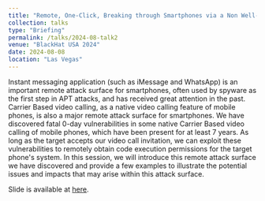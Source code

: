 ```yaml
---
title: "Remote, One-Click, Breaking through Smartphones via a Non Well-Known Remote Attack Surface"
collection: talks
type: "Briefing"
permalink: /talks/2024-08-talk2
venue: "BlackHat USA 2024"
date: 2024-08-08
location: "Las Vegas"
---
```


Instant messaging application (such as iMessage and WhatsApp) is an important remote attack surface for smartphones, often used by spyware as the first step in APT attacks, and has received great attention in the past.
Carrier Based video calling, as a native video calling feature of mobile phones, is also a major remote attack surface for smartphones.
We have discovered fatal 0-day vulnerabilities in some native Carrier Based video calling of mobile phones, which have been present for at least 7 years. As long as the target accepts our video call invitation, we can exploit these vulnerabilities to remotely obtain code execution permissions for the target phone's system.
In this session, we will introduce this remote attack surface we have discovered and provide a few examples to illustrate the potential issues and impacts that may arise within this attack surface.

Slide is available at [here](https://www.blackhat.com/us-24/briefings/schedule/#remote-one-click-breaking-through-smartphones-via-a-non-well-known-remote-attack-surface-39721).